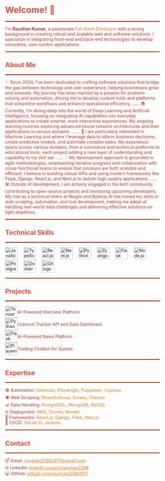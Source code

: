 <h1 align="left" style="color: #e74c3c;">Welcome! 👋</h1>
<hr style="border: 1px solid #e74c3c;" />

<p align="left" style="color: #c0392b;">
    I'm <span style="font-weight: bold;">Raushan Kumar</span>, a passionate <span style="color: #e67e22;">Full Stack Developer</span> with a strong background in creating robust and scalable web and software solutions. I specialize in integrating front-end and back-end technologies to develop innovative, user-centric applications.
</p>

<hr style="border: 1px solid #e67e22;" />

<h2 align="left" style="color: #e74c3c;">About Me</h2>
<hr style="border: 1px solid #e74c3c;" />

<p align="left" style="color: #c0392b;">
    ✨ Since 2024, I've been dedicated to crafting software solutions that bridge the gap between technology and user experience, helping businesses grow and innovate. My journey has been marked by a passion for problem-solving and automation, driving me to develop custom tools and platforms that streamline workflows and enhance operational efficiency.
......
     📚 Currently, I’m diving deep into the world of Deep Learning</span> and  Artificial Intelligence, focusing on integrating AI capabilities into everyday applications to create smarter, more interactive experiences. My ongoing learning involves exploring advanced neural network architectures and their applications in various domains.
.......
       🚀 I am particularly interested in Machine Learning</span> and  where I leverage data to inform business decisions, create predictive models, and automate complex tasks. My experience spans across various domains, from e-commerce and technical platforms to educational tools, each project adding a new layer of understanding and capability to my skill set.
......
    💡 My development approach is grounded in agile methodologies, emphasizing iterative progress and collaboration with cross-functional teams to ensure that solutions are both scalable and efficient. I believe in building robust APIs and using modern frameworks like Flask, Django, React.js, and Next.js to deliver high-quality applications.
......
    🛠️ Outside of development, I am actively engaged in the tech community, contributing to open-source projects and mentoring upcoming developers. My role as a technical intern at Moglix and ByteUp AI has honed my skills in web scraping, automation, and tool development, making me adept at handling real-world data challenges and delivering effective solutions on tight deadlines.
</p>

<hr style="border: 1px solid #e67e22;" />

<h2 align="left" style="color: #e74c3c;">Technical Skills</h2>
<hr style="border: 1px solid #e74c3c;" />

<div align="left">
    <img src="https://cdn.jsdelivr.net/gh/devicons/devicon/icons/javascript/javascript-original.svg" height="40" alt="JavaScript logo" />
    <img width="12" />
    <img src="https://cdn.jsdelivr.net/gh/devicons/devicon/icons/typescript/typescript-original.svg" height="40" alt="TypeScript logo" />
    <img width="12" />
    <img src="https://cdn.jsdelivr.net/gh/devicons/devicon/icons/react/react-original.svg" height="40" alt="React.js logo" />
    <img width="12" />
    <img src="https://cdn.jsdelivr.net/gh/devicons/devicon/icons/nextjs/nextjs-original.svg" height="40" alt="Next.js logo" />
    <img width="12" />
    <img src="https://cdn.jsdelivr.net/gh/devicons/devicon/icons/python/python-original.svg" height="40" alt="Python logo" />
    <img width="12" />
    <img src="https://cdn.jsdelivr.net/gh/devicons/devicon/icons/django/django-original.svg" height="40" alt="Django logo" />
    <img width="12" />
    <img src="https://cdn.jsdelivr.net/gh/devicons/devicon/icons/flask/flask-original.svg" height="40" alt="Flask logo" />
    <img width="12" />
    <img src="https://cdn.jsdelivr.net/gh/devicons/devicon/icons/nodejs/nodejs-original.svg" height="40" alt="Node.js logo" />
    <img width="12" />
    <img src="https://cdn.jsdelivr.net/gh/devicons/devicon/icons/postgresql/postgresql-original.svg" height="40" alt="PostgreSQL logo" />
    <img width="12" />
    <img src="https://cdn.jsdelivr.net/gh/devicons/devicon/icons/docker/docker-original.svg" height="40" alt="Docker logo" />
    <img width="12" />
    <img src="https://cdn.jsdelivr.net/gh/devicons/devicon/icons/git/git-original.svg" height="40" alt="Git logo" />
</div>

<hr style="border: 1px solid #e67e22;" />

<h2 align="left" style="color: #e74c3c;">Projects</h2>
<hr style="border: 1px solid #e74c3c;" />

<div align="left">
    <div style="display: flex; align-items: center;">
        <img src="https://cdn.jsdelivr.net/gh/devicons/devicon/icons/tensorflow/tensorflow-original.svg" height="40" alt="TensorFlow logo" />
        <span style="color: #c0392b;">AI-Powered Interview Platform</span>
    </div>
    <div style="display: flex; align-items: center;">
        <img src="https://cdn.jsdelivr.net/gh/devicons/devicon/icons/python/python-original.svg" height="40" alt="Python logo" />
        <span style="color: #c0392b;">Uranium Tracker API and Data Dashboard</span>
    </div>
    <div style="display: flex; align-items: center;">
        <img src="https://cdn.jsdelivr.net/gh/devicons/devicon/icons/flask/flask-original.svg" height="40" alt="Flask logo" />
        <span style="color: #c0392b;">AI-Powered News Platform</span>
    </div>
    <div style="display: flex; align-items: center;">
        <img src="https://cdn.jsdelivr.net/gh/devicons/devicon/icons/playwright/playwright-original.svg" height="40" alt="Playwright logo" />
        <span style="color: #c0392b;">Trading Chatbot for Quotex</span>
    </div>
</div>

<hr style="border: 1px solid #e67e22;" />

<h2 align="left" style="color: #e74c3c;">Expertise</h2>
<hr style="border: 1px solid #e67e22;" />

<p align="left" style="color: #c0392b;">
    🛠 Automation: <span style="color: #e67e22;">Selenium, Playwright, Puppeteer, Cypress</span><br>
    🕷 Web Scraping: <span style="color: #e67e22;">BeautifulSoup, Scrapy, Cheerio</span><br>
    📊 Data Handling: <span style="color: #e67e22;">PostgreSQL, MongoDB, MySQL</span><br>
    🌐 Deployment: <span style="color: #e67e22;">AWS, Docker, Render</span><br>
    🚀 Frameworks: <span style="color: #e67e22;">React.js, Django, Flask, Next.js</span><br>
    🔄 CI/CD: <span style="color: #e67e22;">GitLab CI, Jenkins</span>
</p>

<hr style="border: 1px solid #e67e22;" />

<h2 align="left" style="color: #e74c3c;">Contact</h2>
<hr style="border: 1px solid #e67e22;" />

<p align="left" style="color: #c0392b;">
    📫 Email: <a href="mailto:raushan22882917@gmail.com" style="color: #e67e22;">raushan22882917@gmail.com</a><br>
    🌐 LinkedIn: <a href="https://www.linkedin.com/in/raushan2288/" style="color: #e67e22;">linkedin.com/in/raushan2288</a><br>
    💻 GitHub: <a href="https://github.com/raushan22882917" style="color: #e67e22;">github.com/raushan22882917</a>
</p>
